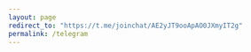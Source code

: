 ```yaml
---
layout: page
redirect_to: "https://t.me/joinchat/AE2yJT9ooApAO0JXmyIT2g"
permalink: /telegram
---
```

